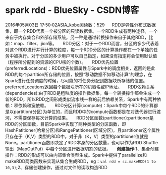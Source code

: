 # spark rdd - BlueSky - CSDN博客
2016年05月03日 17:50:02[ASIA_kobe](https://me.csdn.net/ASIA_kobe)阅读数：529
     RDD是弹性分布式数据集，即一个RDD代表一个被分区的只读数据集。一个RDD生成有两种途径，一个来自于内存集合和外部存储系统，另一种是通过转换操作来自于其他RDD，比如：map、filter、jion等。
    RDD分区：对于一个RDD而言，分区的多少代表着对这个RDD进行并行计算的粒度，每一个RDD分区的计算操作都在一个单独的任务中被执行。对于分区的多少用户可以自己指定，如果没有指定将会使用默认值（程序所分配到的资源的CPU核的个数）。
    RDD优先位置(preferredLocations)：RDD优先位置属性与Spark中的调度相关，返回的是此RDD的每个partition所存储的位置，按照“移动数据不如移动计算”的理念，在Spark进行任务调度的时候，尽可能的将任务分配到数据块所存储的位置。preferredLocations返回每个数据块所在的机器名或IP地址。
    RDD依赖关系(dependencies):由于RDD是粗粒度的操作数据集，每一个转换操作都会生成一个新的RDD，所以RDD之间形成类似流水线一样的前后依赖关系，Spark中有两种依赖：窄依赖和宽依赖。
    RDD分区计算(compute)：Spark中每个RDD的计算都是以partition(分区)为单位的，而且RDD中的compute函数都是在对迭代器进行渡河，不需要保存每次计算的结果。
    RDD分区函数(partitioner):partitioner是RDD的分区函数，目前Spark中实现了两种类型的分区函数，即HashPatitioner(哈希分区)和RangePatitioner(区域分区)，且partitioner这个属性只存在于（K,V）类型的RDD中，对于非（K，V）类型的partitioner值就是None。partitioner函数即决定了RDD本身的分区数量，也可以作为RDD Shuffle输出（MapOutPut）中每个分区进行数据切割的依据。
    **创建操作**:1、集合创建操作：RDD的形成可以由内部集合类型生成。Spark中提供了parallelize和makeRDD两类函数来实现从集合生成RDD，eg：`val rdd = sc.makeRDD(1 to 10,3)`;2、存储创建操作，通过对文件的读取构造RDD
